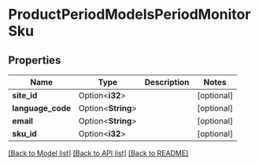 # ProductPeriodModelsPeriodMonitorSku

## Properties

Name | Type | Description | Notes
------------ | ------------- | ------------- | -------------
**site_id** | Option<**i32**> |  | [optional]
**language_code** | Option<**String**> |  | [optional]
**email** | Option<**String**> |  | [optional]
**sku_id** | Option<**i32**> |  | [optional]

[[Back to Model list]](../README.md#documentation-for-models) [[Back to API list]](../README.md#documentation-for-api-endpoints) [[Back to README]](../README.md)


